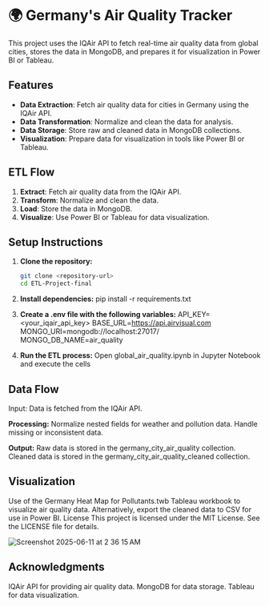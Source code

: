 # 🌍 Germany's Air Quality Tracker

This project uses the IQAir API to fetch real-time air quality data from global cities, stores the data in MongoDB, and prepares it for visualization in Power BI or Tableau.

## Features

- **Data Extraction**: Fetch air quality data for cities in Germany using the IQAir API.
- **Data Transformation**: Normalize and clean the data for analysis.
- **Data Storage**: Store raw and cleaned data in MongoDB collections.
- **Visualization**: Prepare data for visualization in tools like Power BI or Tableau.

## ETL Flow

1. **Extract**: Fetch air quality data from the IQAir API.
2. **Transform**: Normalize and clean the data.
3. **Load**: Store the data in MongoDB.
4. **Visualize**: Use Power BI or Tableau for data visualization.

## Setup Instructions

1. **Clone the repository:**
   ```bash
   git clone <repository-url>
   cd ETL-Project-final

2. **Install dependencies:**
pip install -r requirements.txt  

3. **Create a .env file with the following variables:**  API_KEY=<your_iqair_api_key> 
BASE_URL=https://api.airvisual.com MONGO_URI=mongodb://localhost:27017/ MONGO_DB_NAME=air_quality

4. **Run the ETL process:** Open global_air_quality.ipynb in Jupyter Notebook and execute the cells

## Data Flow
Input: Data is fetched from the IQAir API.

**Processing:**
Normalize nested fields for weather and pollution data.
Handle missing or inconsistent data.

**Output:**
Raw data is stored in the germany_city_air_quality collection.
Cleaned data is stored in the germany_city_air_quality_cleaned collection.


## Visualization
Use of the Germany Heat Map for Pollutants.twb Tableau workbook to visualize air quality data.
Alternatively, export the cleaned data to CSV for use in Power BI.
License
This project is licensed under the MIT License. See the LICENSE file for details.

![Screenshot 2025-06-11 at 2 36 15 AM](https://github.com/user-attachments/assets/2058747d-c322-4585-849c-a2507cfbd5e2)


## Acknowledgments
IQAir API for providing air quality data.
MongoDB for data storage.
Tableau for data visualization.
